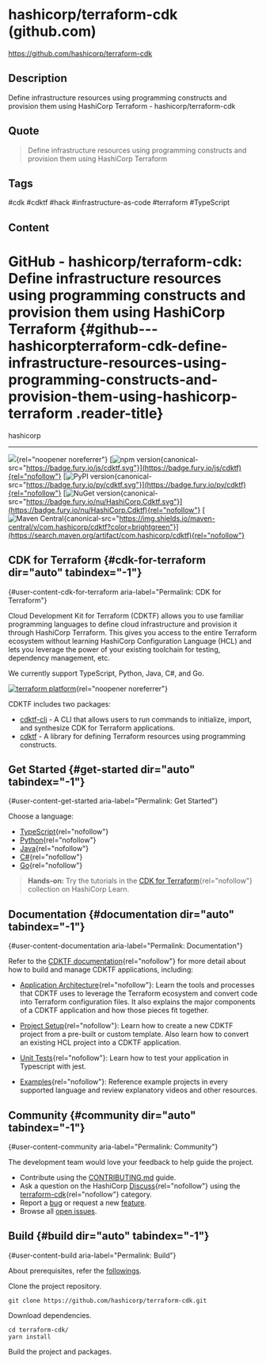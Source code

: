 # hashicorp/terraform-cdk (github.com)

<https://github.com/hashicorp/terraform-cdk>

## Description

Define infrastructure resources using programming constructs and provision them using HashiCorp Terraform - hashicorp/terraform-cdk

## Quote

> Define infrastructure resources using programming constructs and provision them using HashiCorp Terraform

## Tags

#cdk #cdktf #hack #infrastructure-as-code #terraform #TypeScript

## Content

# GitHub - hashicorp/terraform-cdk: Define infrastructure resources using programming constructs and provision them using HashiCorp Terraform {#github---hashicorpterraform-cdk-define-infrastructure-resources-using-programming-constructs-and-provision-them-using-hashicorp-terraform .reader-title}

hashicorp

------------------------------------------------------------------------

[![](https://github.com/hashicorp/terraform-cdk/workflows/Release/badge.svg)](https://github.com/hashicorp/terraform-cdk/workflows/Release/badge.svg){rel="noopener noreferrer"}
[![npm version](https://camo.githubusercontent.com/d7ea763960785dc621bc3ce07dc9a664dcbd96e1770c5325fbc175033229aec6/68747470733a2f2f62616467652e667572792e696f2f6a732f63646b74662e737667){canonical-src="https://badge.fury.io/js/cdktf.svg"}](https://badge.fury.io/js/cdktf){rel="nofollow"}
[![PyPI version](https://camo.githubusercontent.com/4539c8efeaf7757de49d31a9ad68259692eed3e8b597269e62ec4c6d7a05c44a/68747470733a2f2f62616467652e667572792e696f2f70792f63646b74662e737667){canonical-src="https://badge.fury.io/py/cdktf.svg"}](https://badge.fury.io/py/cdktf){rel="nofollow"}
[![NuGet version](https://camo.githubusercontent.com/a89db6d3a83e35553e66d92d1401308216c99ed570bca12ac50fcd8dd0927ea7/68747470733a2f2f62616467652e667572792e696f2f6e752f4861736869436f72702e43646b74662e737667){canonical-src="https://badge.fury.io/nu/HashiCorp.Cdktf.svg"}](https://badge.fury.io/nu/HashiCorp.Cdktf){rel="nofollow"}
[![Maven Central](https://camo.githubusercontent.com/ec301b177b74d3d54dd0ce08879cbf915295e98d125949e4645982ec4a1caed8/68747470733a2f2f696d672e736869656c64732e696f2f6d6176656e2d63656e7472616c2f762f636f6d2e6861736869636f72702f63646b74663f636f6c6f723d627269676874677265656e){canonical-src="https://img.shields.io/maven-central/v/com.hashicorp/cdktf?color=brightgreen"}](https://search.maven.org/artifact/com.hashicorp/cdktf){rel="nofollow"}

## CDK for Terraform {#cdk-for-terraform dir="auto" tabindex="-1"}

[](#cdk-for-terraform){#user-content-cdk-for-terraform aria-label="Permalink: CDK for Terraform"}

Cloud Development Kit for Terraform (CDKTF) allows you to use familiar
programming languages to define cloud infrastructure and provision it through
HashiCorp Terraform. This gives you access to the entire Terraform ecosystem without learning HashiCorp Configuration Language (HCL) and lets you leverage the power of your existing toolchain for testing, dependency management, etc.

We currently support TypeScript, Python, Java, C#, and Go.

[![terraform platform](https://github.com/hashicorp/terraform-cdk/raw/main/docs/terraform-platform.png)](https://github.com/hashicorp/terraform-cdk/blob/main/docs/terraform-platform.png){rel="noopener noreferrer"}

CDKTF includes two packages:

-   [cdktf-cli](https://github.com/hashicorp/terraform-cdk/blob/main/packages/cdktf-cli) - A CLI that allows users to run commands to initialize, import, and synthesize CDK for Terraform applications.
-   [cdktf](https://github.com/hashicorp/terraform-cdk/blob/main/packages/cdktf) - A library for defining Terraform resources using programming constructs.

## Get Started {#get-started dir="auto" tabindex="-1"}

[](#get-started){#user-content-get-started aria-label="Permalink: Get Started"}

Choose a language:

-   [TypeScript](https://developer.hashicorp.com/terraform/tutorials/cdktf/cdktf-build?in=terraform%2Fcdktf&variants=cdk-language%3Atypescript){rel="nofollow"}
-   [Python](https://developer.hashicorp.com/terraform/tutorials/cdktf/cdktf-build?in=terraform%2Fcdktf&variants=cdk-language%3Apython){rel="nofollow"}
-   [Java](https://developer.hashicorp.com/terraform/tutorials/cdktf/cdktf-build?in=terraform%2Fcdktf&variants=cdk-language%3Ajava){rel="nofollow"}
-   [C#](https://developer.hashicorp.com/terraform/tutorials/cdktf/cdktf-build?in=terraform%2Fcdktf&variants=cdk-language%3Acsharp){rel="nofollow"}
-   [Go](https://developer.hashicorp.com/terraform/tutorials/cdktf/cdktf-build?in=terraform%2Fcdktf&variants=cdk-language%3Ago){rel="nofollow"}

> **Hands-on:** Try the tutorials in the [CDK for Terraform](https://learn.hashicorp.com/collections/terraform/cdktf){rel="nofollow"} collection on HashiCorp Learn.

## Documentation {#documentation dir="auto" tabindex="-1"}

[](#documentation){#user-content-documentation aria-label="Permalink: Documentation"}

Refer to the [CDKTF documentation](https://developer.hashicorp.com/terraform/cdktf){rel="nofollow"} for more detail about how to build and manage CDKTF applications, including:

-   [Application Architecture](https://developer.hashicorp.com/terraform/cdktf/concepts/cdktf-architecture){rel="nofollow"}: Learn the tools and processes that CDKTF uses to leverage the Terraform ecosystem and convert code into Terraform configuration files. It also explains the major components of a CDKTF application and how those pieces fit together.

-   [Project Setup](https://developer.hashicorp.com/terraform/cdktf/create-and-deploy/project-setup){rel="nofollow"}: Learn how to create a new CDKTF project from a pre-built or custom template. Also learn how to convert an existing HCL project into a CDKTF application.

-   [Unit Tests](https://developer.hashicorp.com/terraform/cdktf/test/unit-tests){rel="nofollow"}: Learn how to test your application in Typescript with jest.

-   [Examples](https://developer.hashicorp.com/terraform/cdktf/examples-and-guides/examples){rel="nofollow"}: Reference example projects in every supported language and review explanatory videos and other resources.

## Community {#community dir="auto" tabindex="-1"}

[](#community){#user-content-community aria-label="Permalink: Community"}

The development team would love your feedback to help guide the project.

-   Contribute using the [CONTRIBUTING.md](https://github.com/hashicorp/terraform-cdk/blob/main/CONTRIBUTING.md) guide.
-   Ask a question on the HashiCorp [Discuss](https://discuss.hashicorp.com/){rel="nofollow"} using the [terraform-cdk](https://discuss.hashicorp.com/c/terraform-core/cdk-for-terraform/){rel="nofollow"} category.
-   Report a [bug](https://github.com/hashicorp/terraform-cdk/issues/new?assignees=&labels=bug&template=bug-report.md&title=) or request a new [feature](https://github.com/hashicorp/terraform-cdk/issues/new?assignees=&labels=enhancement&template=feature-request.md&title=).
-   Browse all [open issues](https://github.com/hashicorp/terraform-cdk/issues).

## Build {#build dir="auto" tabindex="-1"}

[](#build){#user-content-build aria-label="Permalink: Build"}

About prerequisites, refer the [followings](https://github.com/hashicorp/terraform-cdk/blob/main/CONTRIBUTING.md#prerequisites).

Clone the project repository.

    git clone https://github.com/hashicorp/terraform-cdk.git

Download dependencies.

    cd terraform-cdk/
    yarn install

Build the project and packages.
